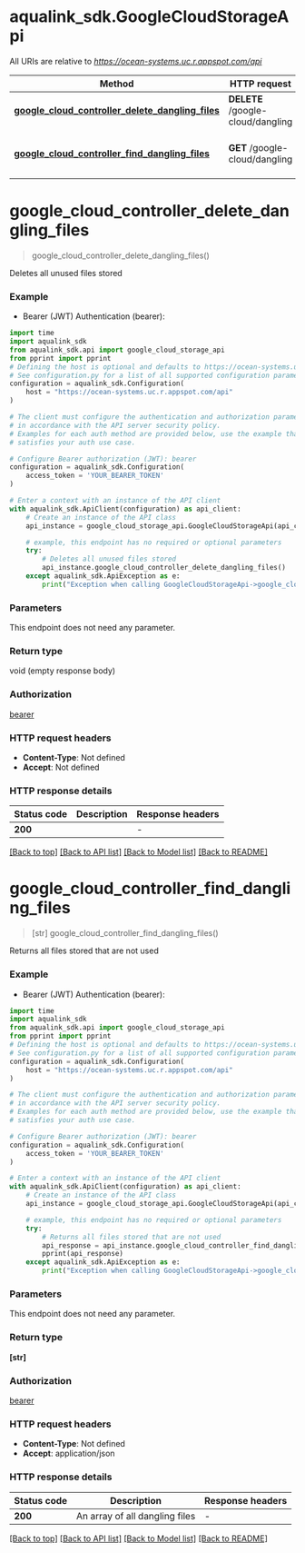 # aqualink_sdk.GoogleCloudStorageApi

All URIs are relative to *https://ocean-systems.uc.r.appspot.com/api*

Method | HTTP request | Description
------------- | ------------- | -------------
[**google_cloud_controller_delete_dangling_files**](GoogleCloudStorageApi.md#google_cloud_controller_delete_dangling_files) | **DELETE** /google-cloud/dangling | Deletes all unused files stored
[**google_cloud_controller_find_dangling_files**](GoogleCloudStorageApi.md#google_cloud_controller_find_dangling_files) | **GET** /google-cloud/dangling | Returns all files stored that are not used


# **google_cloud_controller_delete_dangling_files**
> google_cloud_controller_delete_dangling_files()

Deletes all unused files stored

### Example

* Bearer (JWT) Authentication (bearer):

```python
import time
import aqualink_sdk
from aqualink_sdk.api import google_cloud_storage_api
from pprint import pprint
# Defining the host is optional and defaults to https://ocean-systems.uc.r.appspot.com/api
# See configuration.py for a list of all supported configuration parameters.
configuration = aqualink_sdk.Configuration(
    host = "https://ocean-systems.uc.r.appspot.com/api"
)

# The client must configure the authentication and authorization parameters
# in accordance with the API server security policy.
# Examples for each auth method are provided below, use the example that
# satisfies your auth use case.

# Configure Bearer authorization (JWT): bearer
configuration = aqualink_sdk.Configuration(
    access_token = 'YOUR_BEARER_TOKEN'
)

# Enter a context with an instance of the API client
with aqualink_sdk.ApiClient(configuration) as api_client:
    # Create an instance of the API class
    api_instance = google_cloud_storage_api.GoogleCloudStorageApi(api_client)

    # example, this endpoint has no required or optional parameters
    try:
        # Deletes all unused files stored
        api_instance.google_cloud_controller_delete_dangling_files()
    except aqualink_sdk.ApiException as e:
        print("Exception when calling GoogleCloudStorageApi->google_cloud_controller_delete_dangling_files: %s\n" % e)
```


### Parameters
This endpoint does not need any parameter.

### Return type

void (empty response body)

### Authorization

[bearer](../README.md#bearer)

### HTTP request headers

 - **Content-Type**: Not defined
 - **Accept**: Not defined


### HTTP response details

| Status code | Description | Response headers |
|-------------|-------------|------------------|
**200** |  |  -  |

[[Back to top]](#) [[Back to API list]](../README.md#documentation-for-api-endpoints) [[Back to Model list]](../README.md#documentation-for-models) [[Back to README]](../README.md)

# **google_cloud_controller_find_dangling_files**
> [str] google_cloud_controller_find_dangling_files()

Returns all files stored that are not used

### Example

* Bearer (JWT) Authentication (bearer):

```python
import time
import aqualink_sdk
from aqualink_sdk.api import google_cloud_storage_api
from pprint import pprint
# Defining the host is optional and defaults to https://ocean-systems.uc.r.appspot.com/api
# See configuration.py for a list of all supported configuration parameters.
configuration = aqualink_sdk.Configuration(
    host = "https://ocean-systems.uc.r.appspot.com/api"
)

# The client must configure the authentication and authorization parameters
# in accordance with the API server security policy.
# Examples for each auth method are provided below, use the example that
# satisfies your auth use case.

# Configure Bearer authorization (JWT): bearer
configuration = aqualink_sdk.Configuration(
    access_token = 'YOUR_BEARER_TOKEN'
)

# Enter a context with an instance of the API client
with aqualink_sdk.ApiClient(configuration) as api_client:
    # Create an instance of the API class
    api_instance = google_cloud_storage_api.GoogleCloudStorageApi(api_client)

    # example, this endpoint has no required or optional parameters
    try:
        # Returns all files stored that are not used
        api_response = api_instance.google_cloud_controller_find_dangling_files()
        pprint(api_response)
    except aqualink_sdk.ApiException as e:
        print("Exception when calling GoogleCloudStorageApi->google_cloud_controller_find_dangling_files: %s\n" % e)
```


### Parameters
This endpoint does not need any parameter.

### Return type

**[str]**

### Authorization

[bearer](../README.md#bearer)

### HTTP request headers

 - **Content-Type**: Not defined
 - **Accept**: application/json


### HTTP response details

| Status code | Description | Response headers |
|-------------|-------------|------------------|
**200** | An array of all dangling files |  -  |

[[Back to top]](#) [[Back to API list]](../README.md#documentation-for-api-endpoints) [[Back to Model list]](../README.md#documentation-for-models) [[Back to README]](../README.md)

